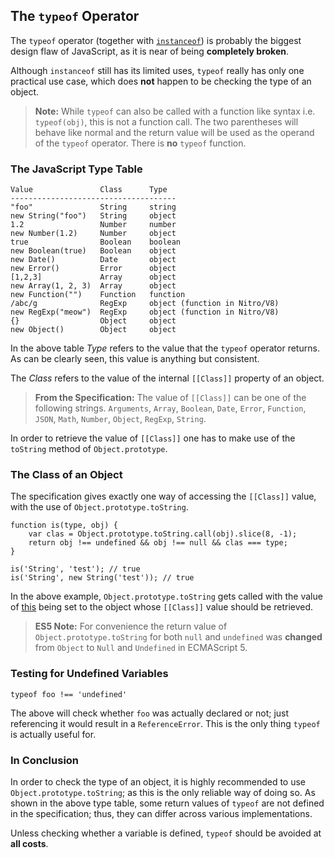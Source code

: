 ## The `typeof` Operator

The `typeof` operator (together with 
[`instanceof`](#types.instanceof)) is probably the biggest 
design flaw of JavaScript, as it is near of being **completely broken**.

Although `instanceof` still has its limited uses, `typeof` really has only one
practical use case, which does **not** happen to be checking the type of an 
object. 

> **Note:** While `typeof` can also be called with a function like syntax
> i.e. `typeof(obj)`, this is not a function call. The two parentheses will
> behave like normal and the return value will be used as the operand of the
> `typeof` operator. There is **no** `typeof` function.

### The JavaScript Type Table

    Value               Class      Type
    -------------------------------------
    "foo"               String     string
    new String("foo")   String     object
    1.2                 Number     number
    new Number(1.2)     Number     object
    true                Boolean    boolean
    new Boolean(true)   Boolean    object
    new Date()          Date       object
    new Error()         Error      object
    [1,2,3]             Array      object
    new Array(1, 2, 3)  Array      object
    new Function("")    Function   function
    /abc/g              RegExp     object (function in Nitro/V8)
    new RegExp("meow")  RegExp     object (function in Nitro/V8)
    {}                  Object     object
    new Object()        Object     object

In the above table *Type* refers to the value that the `typeof` operator returns.
As can be clearly seen, this value is anything but consistent.

The *Class* refers to the value of the internal `[[Class]]` property of an object.

> **From the Specification:** The value of `[[Class]]` can be one of the
> following strings. `Arguments`, `Array`, `Boolean`, `Date`, `Error`, 
> `Function`, `JSON`, `Math`, `Number`, `Object`, `RegExp`, `String`.

In order to retrieve the value of `[[Class]]` one has to make use of the
`toString` method of `Object.prototype`.

### The Class of an Object

The specification gives exactly one way of accessing the `[[Class]]` value,
with the use of `Object.prototype.toString`. 

    function is(type, obj) {
        var clas = Object.prototype.toString.call(obj).slice(8, -1);
        return obj !== undefined && obj !== null && clas === type;
    }
    
    is('String', 'test'); // true
    is('String', new String('test')); // true

In the above example, `Object.prototype.toString` gets called with the value of
[this](#function.this) being set to the object whose `[[Class]]` value should be 
retrieved.

> **ES5 Note:** For convenience the return value of `Object.prototype.toString` 
> for both `null` and `undefined` was **changed** from `Object` to `Null` and 
> `Undefined` in ECMAScript 5.

### Testing for Undefined Variables

    typeof foo !== 'undefined'

The above will check whether `foo` was actually declared or not; just 
referencing it would result in a `ReferenceError`. This is the only thing
`typeof` is actually useful for.

### In Conclusion

In order to check the type of an object, it is highly recommended to use 
`Object.prototype.toString`; as this is the only reliable way of doing so. 
As shown in the above type table, some return values of `typeof` are not defined 
in the specification; thus, they can differ across various implementations.

Unless checking whether a variable is defined, `typeof` should be avoided at
**all costs**.


